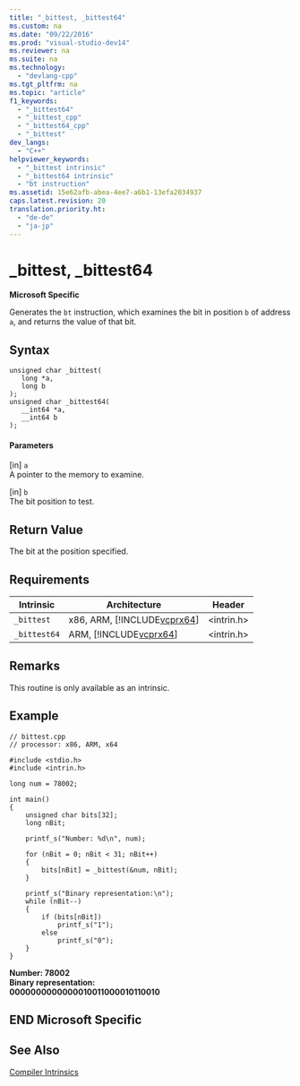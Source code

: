 ```yaml
---
title: "_bittest, _bittest64"
ms.custom: na
ms.date: "09/22/2016"
ms.prod: "visual-studio-dev14"
ms.reviewer: na
ms.suite: na
ms.technology: 
  - "devlang-cpp"
ms.tgt_pltfrm: na
ms.topic: "article"
f1_keywords: 
  - "_bittest64"
  - "_bittest_cpp"
  - "_bittest64_cpp"
  - "_bittest"
dev_langs: 
  - "C++"
helpviewer_keywords: 
  - "_bittest intrinsic"
  - "_bittest64 intrinsic"
  - "bt instruction"
ms.assetid: 15e62afb-abea-4ee7-a6b1-13efa2034937
caps.latest.revision: 20
translation.priority.ht: 
  - "de-de"
  - "ja-jp"
---
```

# _bittest, _bittest64
**Microsoft Specific**  
  
 Generates the `bt` instruction, which examines the bit in position `b` of address `a`, and returns the value of that bit.  
  
## Syntax  
  
```  
unsigned char _bittest(  
   long *a,  
   long b  
);  
unsigned char _bittest64(  
   __int64 *a,  
   __int64 b  
);  
```  
  
#### Parameters  
 [in] `a`  
 A pointer to the memory to examine.  
  
 [in] `b`  
 The bit position to test.  
  
## Return Value  
 The bit at the position specified.  
  
## Requirements  
  
|Intrinsic|Architecture|Header|  
|---------------|------------------|------------|  
|`_bittest`|x86, ARM, [!INCLUDE[vcprx64](../vs140/includes/vcprx64_md.md)]|\<intrin.h>|  
|`_bittest64`|ARM, [!INCLUDE[vcprx64](../vs140/includes/vcprx64_md.md)]|\<intrin.h>|  
  
## Remarks  
 This routine is only available as an intrinsic.  
  
## Example  
  
```  
// bittest.cpp  
// processor: x86, ARM, x64  
  
#include <stdio.h>  
#include <intrin.h>  
  
long num = 78002;  
  
int main()  
{  
    unsigned char bits[32];  
    long nBit;  
  
    printf_s("Number: %d\n", num);  
  
    for (nBit = 0; nBit < 31; nBit++)  
    {  
        bits[nBit] = _bittest(&num, nBit);  
    }  
  
    printf_s("Binary representation:\n");  
    while (nBit--)  
    {  
        if (bits[nBit])  
            printf_s("1");  
        else  
            printf_s("0");  
    }  
}  
```  
  
 **Number: 78002**  
**Binary representation:**  
**0000000000000010011000010110010**   
## END Microsoft Specific  
  
## See Also  
 [Compiler Intrinsics](../vs140/compiler-intrinsics.md)